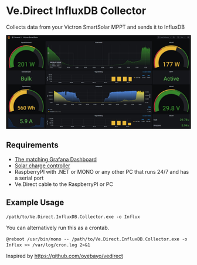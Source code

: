 # Ve.Direct InfluxDB Collector
Collects data from your Victron SmartSolar MPPT and sends it to InfluxDB

![Preview](https://github.com/DocBrown101/Ve.Direct.InfluxDB.Collector/blob/main/docs/image.jpg)

## Requirements
* [The matching Grafana Dashboard](https://grafana.com/grafana/dashboards/14597)
* [Solar charge controller](https://www.victronenergy.com/solar-charge-controllers)
* RaspberryPI with .NET or MONO or any other PC that runs 24/7 and has a serial port
* Ve.Direct cable to the RaspberryPI or PC

## Example Usage
```
/path/to/Ve.Direct.InfluxDB.Collector.exe -o Influx
```

You can alternatively run this as a crontab.
```
@reboot /usr/bin/mono -- /path/to/Ve.Direct.InfluxDB.Collector.exe -o Influx >> /var/log/cron.log 2>&1
```

Inspired by https://github.com/oyebayo/vedirect